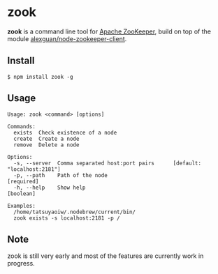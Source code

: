 # zook

**zook** is a command line tool for [Apache ZooKeeper](http://zookeeper.apache.org/), build on top of the module [alexguan/node-zookeeper-client](https://github.com/alexguan/node-zookeeper-client).

## Install

```
$ npm install zook -g
```

## Usage

```
Usage: zook <command> [options]

Commands:
  exists  Check existence of a node
  create  Create a node
  remove  Delete a node

Options:
  -s, --server  Comma separated host:port pairs      [default: "localhost:2181"]
  -p, --path    Path of the node                                      [required]
  -h, --help    Show help                                              [boolean]

Examples:
  /home/tatsuyaoiw/.nodebrew/current/bin/
  zook exists -s localhost:2181 -p /
```

## Note

zook is still very early and most of the features are currently work in progress.
